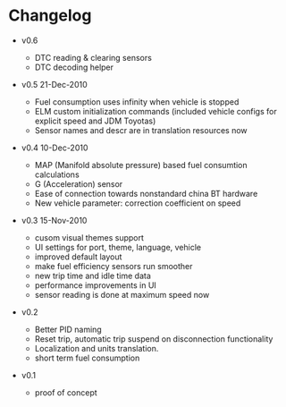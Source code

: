  Changelog
==============
 - v0.6
   - DTC reading & clearing sensors
   - DTC decoding helper

 - v0.5 21-Dec-2010
   - Fuel consumption uses infinity when vehicle is stopped
   - ELM custom initialization commands (included vehicle configs for explicit speed and JDM Toyotas)
   - Sensor names and descr are in translation resources now

 - v0.4 10-Dec-2010
   - MAP (Manifold absolute pressure) based fuel consumtion calculations
   - G (Acceleration) sensor
   - Ease of connection towards nonstandard china BT hardware
   - New vehicle parameter: correction coefficient on speed

 - v0.3 15-Nov-2010
   - cusom visual themes support
   - UI settings for port, theme, language, vehicle
   - improved default layout
   - make fuel efficiency sensors run smoother
   - new trip time and idle time data
   - performance improvements in UI
   - sensor reading is done at maximum speed now

 - v0.2
   - Better PID naming
   - Reset trip, automatic trip suspend on disconnection functionality
   - Localization and units translation.
   - short term fuel consumption

 - v0.1
   - proof of concept

